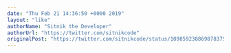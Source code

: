 ```yaml
---
date: "Thu Feb 21 14:36:50 +0000 2019"
layout: "like"
authorName: "Sitnik the Developer"
authorUrl: "https://twitter.com/sitnikcode"
originalPost: "https://twitter.com/sitnikcode/status/1098592388698783757"
---
```


